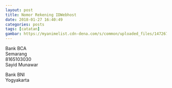 ```yaml
---
layout: post
title: Nomor Rekening IDWebhost
date: 2018-01-27 16:40:49
categories: posts
tags: [catatan]
gambar: https://myanimelist.cdn-dena.com/s/common/uploaded_files/1472676648-7963a5927d16a13d3b9447c8316ca95f.png
---
```


Bank BCA	
Semarang	
8165103030	
Sayid Munawar

Bank BNI	
Yogyakarta	
